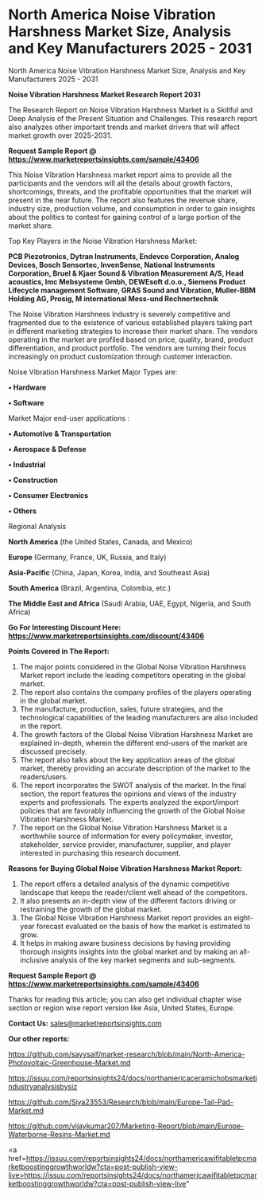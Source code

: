 # North America Noise Vibration Harshness Market Size, Analysis and Key Manufacturers 2025 - 2031
North America Noise Vibration Harshness Market Size, Analysis and Key Manufacturers 2025 - 2031

<strong>Noise Vibration Harshness Market Research Report 2031</strong>

The Research Report on Noise Vibration Harshness Market is a Skillful and Deep Analysis of the Present Situation and Challenges. This research report also analyzes other important trends and market drivers that will affect market growth over 2025-2031.

<strong>Request Sample Report @ <a href=https://www.marketreportsinsights.com/sample/43406>https://www.marketreportsinsights.com/sample/43406</a></strong>

This Noise Vibration Harshness market report aims to provide all the participants and the vendors will all the details about growth factors, shortcomings, threats, and the profitable opportunities that the market will present in the near future. The report also features the revenue share, industry size, production volume, and consumption in order to gain insights about the politics to contest for gaining control of a large portion of the market share.

Top Key Players in the Noise Vibration Harshness Market:

<strong>PCB Piezotronics, Dytran Instruments, Endevco Corporation, Analog Devices, Bosch Sensortec, InvenSense, National Instruments Corporation, Bruel & Kjaer Sound & Vibration Measurement A/S, Head acoustics, Imc Mebsysteme Gmbh, DEWEsoft d.o.o., Siemens Product Lifecycle management Software, GRAS Sound and Vibration, Muller-BBM Holding AG, Prosig, M international Mess-und Rechnertechnik</strong>

The Noise Vibration Harshness Industry is severely competitive and fragmented due to the existence of various established players taking part in different marketing strategies to increase their market share. The vendors operating in the market are profiled based on price, quality, brand, product differentiation, and product portfolio. The vendors are turning their focus increasingly on product customization through customer interaction.

Noise Vibration Harshness Market Major Types are:

<strong>•  Hardware

•  Software</strong>

Market Major end-user applications :

<strong>•  Automotive & Transportation

•  Aerospace & Defense

•  Industrial

•  Construction

•  Consumer Electronics

•  Others</strong>

Regional Analysis

</u><strong><b>North America</b></strong> (the United States, Canada, and Mexico)

<strong><b>Europe </b></strong>(Germany, France, UK, Russia, and Italy)

<strong><b>Asia-Pacific</b></strong> (China, Japan, Korea, India, and Southeast Asia)

<strong><b>South America</b></strong> (Brazil, Argentina, Colombia, etc.)

<strong><b>The Middle East and Africa</b></strong> (Saudi Arabia, UAE, Egypt, Nigeria, and South Africa)

<strong>Go For Interesting Discount Here: <a href=https://www.marketreportsinsights.com/discount/43406>https://www.marketreportsinsights.com/discount/43406</a></strong>

<strong>Points Covered in The Report:</strong>
<ol>
  <li>The major points considered in the Global Noise Vibration Harshness Market report include the leading competitors operating in the global market.</li>
  <li>The report also contains the company profiles of the players operating in the global market.</li>
  <li>The manufacture, production, sales, future strategies, and the technological capabilities of the leading manufacturers are also included in the report.</li>
  <li>The growth factors of the Global Noise Vibration Harshness Market are explained in-depth, wherein the different end-users of the market are discussed precisely.</li>
  <li>The report also talks about the key application areas of the global market, thereby providing an accurate description of the market to the readers/users.</li>
  <li>The report incorporates the SWOT analysis of the market. In the final section, the report features the opinions and views of the industry experts and professionals. The experts analyzed the export/import policies that are favorably influencing the growth of the Global Noise Vibration Harshness Market.</li>
  <li>The report on the Global Noise Vibration Harshness Market is a worthwhile source of information for every policymaker, investor, stakeholder, service provider, manufacturer, supplier, and player interested in purchasing this research document.</li>
</ol>
<strong>Reasons for Buying Global Noise Vibration Harshness Market Report:</strong>

<ol>
  <li>The report offers a detailed analysis of the dynamic competitive landscape that keeps the reader/client well ahead of the competitors.</li>
  <li>It also presents an in-depth view of the different factors driving or restraining the growth of the global market.</li>
  <li>The Global Noise Vibration Harshness Market report provides an eight-year forecast evaluated on the basis of how the market is estimated to grow.</li>
  <li>It helps in making aware business decisions by having providing thorough insights insights into the global market and by making an all-inclusive analysis of the key market segments and sub-segments.</li>
</ol>
<strong>Request Sample Report @ <a href=https://www.marketreportsinsights.com/sample/43406>https://www.marketreportsinsights.com/sample/43406</a></strong>


Thanks for reading this article; you can also get individual chapter wise section or region wise report version like Asia, United States, Europe.

<strong>Contact Us:</strong>
sales@marketreportsinsights.com

<strong>Our other reports:</strong>

<a href=https://github.com/sayysaif/market-research/blob/main/North-America-Photovoltaic-Greenhouse-Market.md>https://github.com/sayysaif/market-research/blob/main/North-America-Photovoltaic-Greenhouse-Market.md</a>

<a href=https://issuu.com/reportsinsights24/docs/northamericaceramichobsmarketindustryanalysisbysiz>https://issuu.com/reportsinsights24/docs/northamericaceramichobsmarketindustryanalysisbysiz</a>

<a href=https://github.com/Siya23553/Research/blob/main/Europe-Tail-Pad-Market.md>https://github.com/Siya23553/Research/blob/main/Europe-Tail-Pad-Market.md</a>

<a href=https://github.com/vijaykumar207/Marketing-Report/blob/main/Europe-Waterborne-Resins-Market.md>https://github.com/vijaykumar207/Marketing-Report/blob/main/Europe-Waterborne-Resins-Market.md</a>

<a href=https://issuu.com/reportsinsights24/docs/northamericawifitabletpcmarketboostinggrowthworldw?cta=post-publish-view-live>https://issuu.com/reportsinsights24/docs/northamericawifitabletpcmarketboostinggrowthworldw?cta=post-publish-view-live</a>"
